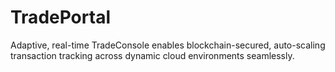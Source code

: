 # TradePortal
Adaptive, real-time TradeConsole enables blockchain-secured, auto-scaling transaction tracking across dynamic cloud environments seamlessly.
